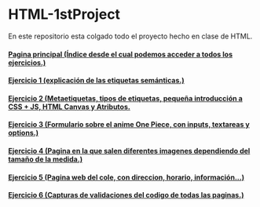 # HTML-1stProject
En este repositorio esta colgado todo el proyecto hecho en clase de HTML.

####  [Pagina principal (Índice desde el cual podemos acceder a todos los ejercicios.)](https://taimourmahroofprac0.000webhostapp.com/EP1/)
   
####  [Ejercicio 1 (explicación de las etiquetas semánticas.)](https://taimourmahroofprac0.000webhostapp.com/EP1/exercici1.html)
   
####  [Ejercicio 2 (Metaetiquetas, tipos de etiquetas, pequeña introducción a CSS + JS, HTML Canvas y Atributos.](https://taimourmahroofprac0.000webhostapp.com/EP1/exercici2.html)

####  [Ejercicio 3 (Formulario sobre el anime One Piece, con inputs, textareas y options.)](https://taimourmahroofprac0.000webhostapp.com/EP1/exercici3.html)

####  [Ejercicio 4 (Pagina en la que salen diferentes imagenes dependiendo del tamaño de la medida.)](https://taimourmahroofprac0.000webhostapp.com/EP1/exercici4.html)

####  [Ejercicio 5 (Pagina web del cole, con direccion, horario, información...)](https://taimourmahroofprac0.000webhostapp.com/EP1/exercici5.html)
   
####  [Ejercicio 6 (Capturas de validaciones del codigo de todas las paginas.)](https://taimourmahroofprac0.000webhostapp.com/EP1/exercici6.html)

